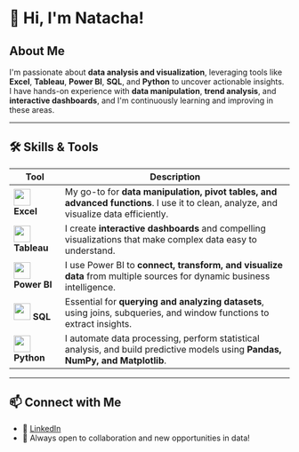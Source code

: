 
# 👋 Hi, I'm Natacha!

##  About Me
I'm passionate about **data analysis and visualization**, leveraging tools like **Excel**, **Tableau**, **Power BI**, **SQL**, and **Python** to uncover actionable insights.  
I have hands-on experience with **data manipulation**, **trend analysis**, and **interactive dashboards**, and I'm continuously learning and improving in these areas.

---

## 🛠️ Skills & Tools

| Tool       | Description |
|------------|-------------|
| <img src="https://img.icons8.com/color/48/microsoft-excel-2019--v1.png" width="30"/> **Excel** | My go-to for **data manipulation, pivot tables, and advanced functions**. I use it to clean, analyze, and visualize data efficiently. |
| <img src="https://img.icons8.com/color/48/tableau-software.png" width="30"/> **Tableau** | I create **interactive dashboards** and compelling visualizations that make complex data easy to understand. |
| <img src="https://img.icons8.com/color/48/power-bi.png" width="30"/> **Power BI** | I use Power BI to **connect, transform, and visualize data** from multiple sources for dynamic business intelligence. |
| <img src="https://img.icons8.com/ios-filled/50/sql.png" width="30"/> **SQL** | Essential for **querying and analyzing datasets**, using joins, subqueries, and window functions to extract insights. |
| <img src="https://img.icons8.com/color/48/python--v1.png" width="30"/> **Python** | I automate data processing, perform statistical analysis, and build predictive models using **Pandas, NumPy, and Matplotlib**. |

---

## 📫 Connect with Me

- 🔗 [LinkedIn](http://www.linkedin.com/in/natacha-fadare)
- 💼 Always open to collaboration and new opportunities in data!
